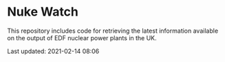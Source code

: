 # Nuke Watch

This repository includes code for retrieving the latest information available on the output of EDF nuclear power plants in the UK.

Last updated: 2021-02-14 08:06